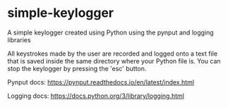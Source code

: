 # simple-keylogger
A simple keylogger created using Python using the pynput and logging libraries

All keystrokes made by the user are recorded and logged onto a text file that is saved inside the same directory where your Python file is. You can stop the keylogger by pressing the 'esc' button.

Pynput docs: https://pynput.readthedocs.io/en/latest/index.html

Logging docs: https://docs.python.org/3/library/logging.html
